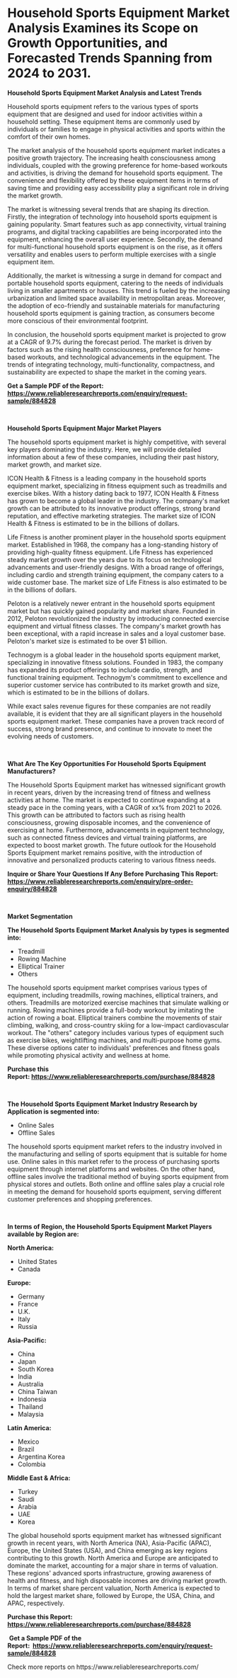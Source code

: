 <p><h1>Household Sports Equipment Market Analysis Examines its Scope on Growth Opportunities, and Forecasted Trends Spanning from 2024 to 2031.</h1></p><p><strong>Household Sports Equipment Market Analysis and Latest Trends</strong></p>
<p><p>Household sports equipment refers to the various types of sports equipment that are designed and used for indoor activities within a household setting. These equipment items are commonly used by individuals or families to engage in physical activities and sports within the comfort of their own homes.</p><p>The market analysis of the household sports equipment market indicates a positive growth trajectory. The increasing health consciousness among individuals, coupled with the growing preference for home-based workouts and activities, is driving the demand for household sports equipment. The convenience and flexibility offered by these equipment items in terms of saving time and providing easy accessibility play a significant role in driving the market growth.</p><p>The market is witnessing several trends that are shaping its direction. Firstly, the integration of technology into household sports equipment is gaining popularity. Smart features such as app connectivity, virtual training programs, and digital tracking capabilities are being incorporated into the equipment, enhancing the overall user experience. Secondly, the demand for multi-functional household sports equipment is on the rise, as it offers versatility and enables users to perform multiple exercises with a single equipment item.</p><p>Additionally, the market is witnessing a surge in demand for compact and portable household sports equipment, catering to the needs of individuals living in smaller apartments or houses. This trend is fueled by the increasing urbanization and limited space availability in metropolitan areas. Moreover, the adoption of eco-friendly and sustainable materials for manufacturing household sports equipment is gaining traction, as consumers become more conscious of their environmental footprint.</p><p>In conclusion, the household sports equipment market is projected to grow at a CAGR of 9.7% during the forecast period. The market is driven by factors such as the rising health consciousness, preference for home-based workouts, and technological advancements in the equipment. The trends of integrating technology, multi-functionality, compactness, and sustainability are expected to shape the market in the coming years.</p></p>
<p><strong>Get a Sample PDF of the Report:&nbsp; <a href="https://www.reliableresearchreports.com/enquiry/request-sample/884828">https://www.reliableresearchreports.com/enquiry/request-sample/884828</a></strong></p>
<p>&nbsp;</p>
<p><strong>Household Sports Equipment Major Market Players</strong></p>
<p><p>The household sports equipment market is highly competitive, with several key players dominating the industry. Here, we will provide detailed information about a few of these companies, including their past history, market growth, and market size. </p><p>ICON Health & Fitness is a leading company in the household sports equipment market, specializing in fitness equipment such as treadmills and exercise bikes. With a history dating back to 1977, ICON Health & Fitness has grown to become a global leader in the industry. The company's market growth can be attributed to its innovative product offerings, strong brand reputation, and effective marketing strategies. The market size of ICON Health & Fitness is estimated to be in the billions of dollars.</p><p>Life Fitness is another prominent player in the household sports equipment market. Established in 1968, the company has a long-standing history of providing high-quality fitness equipment. Life Fitness has experienced steady market growth over the years due to its focus on technological advancements and user-friendly designs. With a broad range of offerings, including cardio and strength training equipment, the company caters to a wide customer base. The market size of Life Fitness is also estimated to be in the billions of dollars.</p><p>Peloton is a relatively newer entrant in the household sports equipment market but has quickly gained popularity and market share. Founded in 2012, Peloton revolutionized the industry by introducing connected exercise equipment and virtual fitness classes. The company's market growth has been exceptional, with a rapid increase in sales and a loyal customer base. Peloton's market size is estimated to be over $1 billion.</p><p>Technogym is a global leader in the household sports equipment market, specializing in innovative fitness solutions. Founded in 1983, the company has expanded its product offerings to include cardio, strength, and functional training equipment. Technogym's commitment to excellence and superior customer service has contributed to its market growth and size, which is estimated to be in the billions of dollars.</p><p>While exact sales revenue figures for these companies are not readily available, it is evident that they are all significant players in the household sports equipment market. These companies have a proven track record of success, strong brand presence, and continue to innovate to meet the evolving needs of customers.</p></p>
<p>&nbsp;</p>
<p><strong>What Are The Key Opportunities For Household Sports Equipment Manufacturers?</strong></p>
<p><p>The Household Sports Equipment market has witnessed significant growth in recent years, driven by the increasing trend of fitness and wellness activities at home. The market is expected to continue expanding at a steady pace in the coming years, with a CAGR of xx% from 2021 to 2026. This growth can be attributed to factors such as rising health consciousness, growing disposable incomes, and the convenience of exercising at home. Furthermore, advancements in equipment technology, such as connected fitness devices and virtual training platforms, are expected to boost market growth. The future outlook for the Household Sports Equipment market remains positive, with the introduction of innovative and personalized products catering to various fitness needs.</p></p>
<p><strong>Inquire or Share Your Questions If Any Before Purchasing This Report: <a href="https://www.reliableresearchreports.com/enquiry/pre-order-enquiry/884828">https://www.reliableresearchreports.com/enquiry/pre-order-enquiry/884828</a></strong></p>
<p>&nbsp;</p>
<p><strong>Market Segmentation</strong></p>
<p><strong>The Household Sports Equipment Market Analysis by types is segmented into:</strong></p>
<p><ul><li>Treadmill</li><li>Rowing Machine</li><li>Elliptical Trainer</li><li>Others</li></ul></p>
<p><p>The household sports equipment market comprises various types of equipment, including treadmills, rowing machines, elliptical trainers, and others. Treadmills are motorized exercise machines that simulate walking or running. Rowing machines provide a full-body workout by imitating the action of rowing a boat. Elliptical trainers combine the movements of stair climbing, walking, and cross-country skiing for a low-impact cardiovascular workout. The "others" category includes various types of equipment such as exercise bikes, weightlifting machines, and multi-purpose home gyms. These diverse options cater to individuals' preferences and fitness goals while promoting physical activity and wellness at home.</p></p>
<p><strong>Purchase this Report:&nbsp;<a href="https://www.reliableresearchreports.com/purchase/884828">https://www.reliableresearchreports.com/purchase/884828</a></strong></p>
<p>&nbsp;</p>
<p><strong>The Household Sports Equipment Market Industry Research by Application is segmented into:</strong></p>
<p><ul><li>Online Sales</li><li>Offline Sales</li></ul></p>
<p><p>The household sports equipment market refers to the industry involved in the manufacturing and selling of sports equipment that is suitable for home use. Online sales in this market refer to the process of purchasing sports equipment through internet platforms and websites. On the other hand, offline sales involve the traditional method of buying sports equipment from physical stores and outlets. Both online and offline sales play a crucial role in meeting the demand for household sports equipment, serving different customer preferences and shopping preferences.</p></p>
<p>&nbsp;</p>
<p><strong>In terms of Region, the Household Sports Equipment Market Players available by Region are:</strong></p>
<p>
    <p> <strong> North America: </strong>
        <ul>
            <li>United States</li>
            <li>Canada</li>
        </ul>
        </p> 
    <p> <strong> Europe: </strong>
        <ul>
            <li>Germany</li>
            <li>France</li>
            <li>U.K.</li>
            <li>Italy</li>
            <li>Russia</li>
        </ul>
        </p> 
    <p> <strong> Asia-Pacific: </strong>
        <ul>
            <li>China</li>
            <li>Japan</li>
            <li>South Korea</li>
            <li>India</li>
            <li>Australia</li>
            <li>China Taiwan</li>
            <li>Indonesia</li>
            <li>Thailand</li>
            <li>Malaysia</li>
        </ul>
        </p> 
    <p> <strong> Latin America: </strong>
        <ul>
            <li>Mexico</li>
            <li>Brazil</li>
            <li>Argentina Korea</li>
            <li>Colombia</li>
        </ul>
        </p> 
    <p> <strong> Middle East & Africa: </strong>
        <ul>
            <li>Turkey</li>
            <li>Saudi</li>
            <li>Arabia</li>
            <li>UAE</li>
            <li>Korea</li>
        </ul>
    </p>
    </p>
<p><p>The global household sports equipment market has witnessed significant growth in recent years, with North America (NA), Asia-Pacific (APAC), Europe, the United States (USA), and China emerging as key regions contributing to this growth. North America and Europe are anticipated to dominate the market, accounting for a major share in terms of valuation. These regions' advanced sports infrastructure, growing awareness of health and fitness, and high disposable incomes are driving market growth. In terms of market share percent valuation, North America is expected to hold the largest market share, followed by Europe, the USA, China, and APAC, respectively.</p></p>
<p><strong>Purchase this Report: <a href="https://www.reliableresearchreports.com/purchase/884828">https://www.reliableresearchreports.com/purchase/884828</a></strong></p>
<p>&nbsp;<strong>Get a Sample PDF of the Report:&nbsp;&nbsp;<a href="https://www.reliableresearchreports.com/enquiry/request-sample/884828">https://www.reliableresearchreports.com/enquiry/request-sample/884828</a></strong></p>
<p><strong></strong></p>
<p>Check more reports on https://www.reliableresearchreports.com/</p>